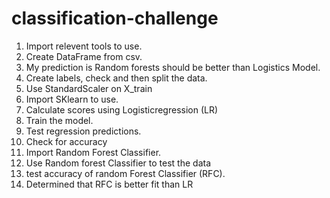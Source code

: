 # classification-challenge

1. Import relevent tools to use.
2. Create DataFrame from csv.
3. My prediction is Random forests should be better than Logistics Model.
4. Create labels, check and then split the data.
5. Use StandardScaler on X_train
6. Import SKlearn to use.
7. Calculate scores using Logisticregression (LR)
8. Train the model.
9. Test regression predictions.
10. Check for accuracy
11. Import Random Forest Classifier.
12. Use Random forest Classifier to test the data
13. test accuracy of random Forest Classifier (RFC).
14. Determined that RFC is better fit than LR


